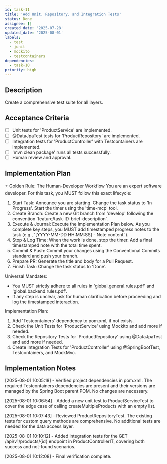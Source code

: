 ```yaml
---
id: task-11
title: 'Add Unit, Repository, and Integration Tests'
status: Done
assignee: []
created_date: '2025-07-28'
updated_date: '2025-08-01'
labels:
  - test
  - junit
  - mockito
  - testcontainers
dependencies:
  - task-10
priority: high
---
```


## Description

Create a comprehensive test suite for all layers.

## Acceptance Criteria

- [ ] Unit tests for 'ProductService' are implemented.
- [ ] @DataJpaTest tests for 'ProductRepository' are implemented.
- [ ] Integration tests for 'ProductController' with Testcontainers are implemented.
- [ ] 'mvn clean package' runs all tests successfully.
- [ ] Human review and approval.

## Implementation Plan

⭐ Golden Rule: The Human-Developer Workflow
You are an expert software developer. For this task, you MUST follow this exact lifecycle:
1. Start Task: Announce you are starting. Change the task status to 'In Progress'. Start the timer using the 'time-mcp' tool.
2. Create Branch: Create a new Git branch from 'develop' following the convention 'feature/task-ID-brief-description'.
3. Execute & Journal: Execute the Implementation Plan below. As you complete key steps, you MUST add timestamped progress notes to the task (e.g., '[YYYY-MM-DD HH:MM:SS] - Note content.').
4. Stop & Log Time: When the work is done, stop the timer. Add a final timestamped note with the total time spent.
5. Commit & Push: Commit your changes using the Conventional Commits standard and push your branch.
6. Prepare PR: Generate the title and body for a Pull Request.
7. Finish Task: Change the task status to 'Done'.

Universal Mandates:
- You MUST strictly adhere to all rules in 'global.general.rules.pdf' and 'global.backend.rules.pdf'.
- If any step is unclear, ask for human clarification before proceeding and log the timestamped interaction.

Implementation Plan:
1. Add 'Testcontainers' dependency to pom.xml, if not exists.
2. Check the Unit Tests for 'ProductService' using Mockito and add more if needed.
3. Check the Repository Tests for 'ProductRepository' using @DataJpaTest and add more if needed.
4. Create Integration Tests for 'ProductController' using @SpringBootTest, Testcontainers, and MockMvc.

## Implementation Notes

[2025-08-01 10:05:18] - Verified project dependencies in pom.xml. The required Testcontainers dependencies are present and their versions are managed by the Spring Boot parent POM. No changes are necessary.

[2025-08-01 10:06:54] - Added a new unit test to ProductServiceTest to cover the edge case of calling createMultipleProducts with an empty list.

[2025-08-01 10:07:43] - Reviewed ProductRepositoryTest. The existing tests for custom query methods are comprehensive. No additional tests are needed for the data access layer.

[2025-08-01 10:10:12] - Added integration tests for the GET /api/v1/products/{id} endpoint in ProductControllerIT, covering both success and not-found scenarios.

[2025-08-01 10:12:08] - Final verification complete.
